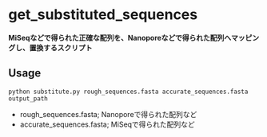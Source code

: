 # get_substituted_sequences
**MiSeqなどで得られた正確な配列を、Nanoporeなどで得られた配列へマッピングし、置換するスクリプト**

## Usage
```
python substitute.py rough_sequences.fasta accurate_sequences.fasta output_path
```
- rough_sequences.fasta; Nanoporeで得られた配列など
- accurate_sequences.fasta; MiSeqで得られた配列など
